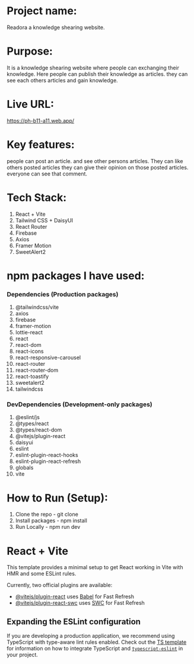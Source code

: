 
# Project name:
Readora a knowledge shearing website.

# Purpose:
It is a knowledge shearing website where people can exchanging their knowledge. Here people can publish their knowledge as articles. they can see each others articles and gain knowledge.

# Live URL:
https://ph-b11-a11.web.app/

# Key features:
people can post an article. and see other persons articles. They can like others posted articles they can give their opinion on those posted articles. everyone can see that comment.

# Tech Stack:
 1. React + Vite
 2. Tailwind CSS + DaisyUI
 3. React Router
 4. Firebase
 5. Axios
 6. Framer Motion
 7. SweetAlert2

# npm packages I have used:
### Dependencies (Production packages)
1. @tailwindcss/vite
2. axios
3. firebase
4. framer-motion
5. lottie-react
6. react
7. react-dom
8. react-icons
9. react-responsive-carousel
10. react-router
11. react-router-dom
12. react-toastify
13. sweetalert2
14. tailwindcss

### DevDependencies (Development-only packages)
1. @eslint/js
2. @types/react
3. @types/react-dom
4. @vitejs/plugin-react
5. daisyui
6. eslint
7. eslint-plugin-react-hooks
8. eslint-plugin-react-refresh
9. globals
10. vite

# How to Run (Setup):
1. Clone the repo - git clone
1. Install packages - npm install
2. Run Locally - npm run dev
















# React + Vite 

This template provides a minimal setup to get React working in Vite with HMR and some ESLint rules.

Currently, two official plugins are available:

- [@vitejs/plugin-react](https://github.com/vitejs/vite-plugin-react/blob/main/packages/plugin-react) uses [Babel](https://babeljs.io/) for Fast Refresh
- [@vitejs/plugin-react-swc](https://github.com/vitejs/vite-plugin-react/blob/main/packages/plugin-react-swc) uses [SWC](https://swc.rs/) for Fast Refresh

## Expanding the ESLint configuration

If you are developing a production application, we recommend using TypeScript with type-aware lint rules enabled. Check out the [TS template](https://github.com/vitejs/vite/tree/main/packages/create-vite/template-react-ts) for information on how to integrate TypeScript and [`typescript-eslint`](https://typescript-eslint.io) in your project.
